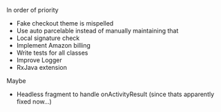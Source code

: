 In order of priority

- Fake checkout theme is mispelled
- Use auto parcelable instead of manually maintaining that
- Local signature check
- Implement Amazon billing
- Write tests for all classes
- Improve Logger
- RxJava extension

Maybe

- Headless fragment to handle onActivityResult (since thats apparently fixed now...)
